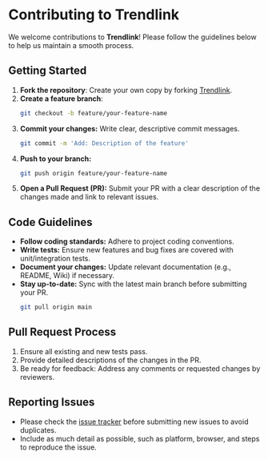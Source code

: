 # Contributing to Trendlink

We welcome contributions to **Trendlink**! Please follow the guidelines below to help us maintain a smooth process.

## Getting Started

1. **Fork the repository**: Create your own copy by forking [Trendlink](https://github.com/IIIA-KO/Trendlink).
2. **Create a feature branch**: 
    ```bash
    git checkout -b feature/your-feature-name
    ```
3. **Commit your changes:** Write clear, descriptive commit messages.
    ```bash
    git commit -m 'Add: Description of the feature'
    ```  
4. **Push to your branch:** 
    ```bash
    git push origin feature/your-feature-name
    ```
5. **Open a Pull Request (PR):** Submit your PR with a clear description of the changes made and link to relevant issues.

## Code Guidelines
- **Follow coding standards:** Adhere to project coding conventions.
- **Write tests:** Ensure new features and bug fixes are covered with unit/integration tests.
- **Document your changes:** Update relevant documentation (e.g., README, Wiki) if necessary.
- **Stay up-to-date:** Sync with the latest main branch before submitting your PR.
    ```bash
    git pull origin main
    ```

## Pull Request Process
1. Ensure all existing and new tests pass.
2. Provide detailed descriptions of the changes in the PR.
3. Be ready for feedback: Address any comments or requested changes by reviewers.

## Reporting Issues
- Please check the [issue tracker](https://github.com/IIIA-KO/Trendlink/issues) before submitting new issues to avoid duplicates.
- Include as much detail as possible, such as platform, browser, and steps to reproduce the issue.
